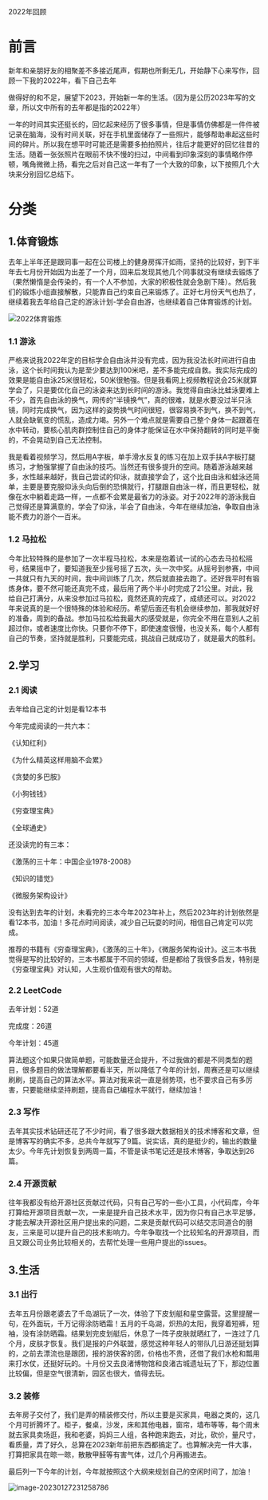 2022年回顾



# 前言

新年和亲朋好友的相聚差不多接近尾声，假期也所剩无几，开始静下心来写作，回顾一下我的2022年，看下自己去年

做得好的和不足，展望下2023，开始新一年的生活。（因为是公历2023年写的文章，所以文中所有的去年都是指的2022年）

一年的时间其实还挺长的，回忆起来经历了很多事情，但是事情仿佛都是一件件被记录在脑海，没有时间关联，好在手机里面储存了一些照片，能够帮助串起这些时间的碎片。所以我在想平时可能还是需要多拍拍照片，往后才能更好的回忆往昔的生活。随着一张张照片在眼前不快不慢的扫过，中间看到印象深刻的事情略作停顿，嘴角微微上扬，看完之后对自己这一年有了一个大致的印象，以下按照几个大块来分别回忆总结下。



# 分类

## 1.体育锻炼

去年上半年还是跟同事一起在公司楼上的健身房挥汗如雨，坚持的比较好，到下半年去七月份开始因为出差了一个月，回来后发现其他几个同事就没有继续去锻炼了（果然懒惰是会传染的，有一个人不参加，大家的积极性就会急剧下降）。然后我们的锻炼小组直接解散，只能靠自己约束自己来锻炼了。正好七月份天气也热了，继续着我去年给自己定的游泳计划-学会自由游，也继续着自己体育锻炼的计划。



![2022体育锻炼](https://wxwwt-oss.oss-cn-hangzhou.aliyuncs.com/imgRepo/2022%E4%BD%93%E8%82%B2%E9%94%BB%E7%82%BC.jpg)

### 1.1 游泳

严格来说我2022年定的目标学会自由泳并没有完成，因为我没法长时间进行自由泳，这个长时间我认为是至少要达到100米吧，差不多能完成自救。我实际完成的效果是能自由泳25米很轻松，50米很勉强。但是我看网上视频教程说会25米就算学会了，只是要优化自己的泳姿来达到长时间的游泳。我觉得自由泳比蛙泳要难上不少，首先自由泳的换气，网传的“半镜换气”，真的很难，就是水要没过半只泳镜，同时完成换气，因为这样的姿势换气时间很短，很容易换不到气，换不到气，人就会缺氧变的慌乱，造成力竭。另外一个难点就是需要自己整个身体一起跟着在水中转动，要核心肌肉群控制住自己的身体才能保证在水中保持翻转的同时是平衡的，不会晃动到自己无法控制。

我是看着视频学习，然后用A字板，单手滑水反复的练习在加上双手扶A字板打腿练习，才勉强掌握了自由泳的技巧。当然还有很多提升的空间。随着游泳越来越多，水性越来越好，我自己尝试的仰泳，就直接学会了，这个比自由泳和蛙泳还简单，主要是要克服仰泳头向后倒的恐惧就行，打腿跟自由泳一样，而且更轻松，就像在水中躺着走路一样，一点都不会累是最省力的泳姿。对于2022年的游泳我自己觉得还是算满意的，学会了仰泳，半会了自由泳，今年在继续加油，争取自由泳能不费力的游个一百米。

### 1.2 马拉松

今年比较特殊的是参加了一次半程马拉松，本来是抱着试一试的心态去马拉松摇号，结果摇中了，要知道我至少摇号摇了五次，头一次中奖。从摇号到参赛，中间一共就只有九天的时间，我中间训练了几次，然后就直接去跑了。还好我平时有锻炼身体，要不然可能还真完不成，最后用了两个半小时完成了21公里。对此，我给自己打满分，从来没参加过马拉松，竟然还真的完成了，成绩还可以。对2022年来说真的是一个很特殊的体验和经历。希望后面还有机会继续参加，那我就好好的准备，周到的备战。参加马拉松给我最大的感受就是，你完全不用在意别人之前超过你，或者速度比你快。只要你不停下，即使速度很慢，也没关系，每个人都有自己的节奏，坚持就是胜利，只要能完成，挑战自己就成功了，就是最大的胜利。

## 2.学习

### 2.1 阅读

去年给自己定的计划是看12本书

今年完成阅读的一共六本：

《认知红利》

《为什么精英这样用脑不会累》

《贪婪的多巴胺》

《小狗钱钱》

《穷查理宝典》

《全球通史》

还没读完的有三本：

《激荡的三十年：中国企业1978-2008》

《知识的错觉》

《微服务架构设计》

没有达到去年的计划，未看完的三本今年2023年补上，然后2023年的计划依然是看12本书，加油！多花点时间阅读，减少自己玩耍的时间，相信自己肯定可以完成。

推荐的书籍有《穷查理宝典》，《激荡的三十年》，《微服务架构设计》。这三本书我觉得是写的比较好的，三本书都属于不同的领域，但是都给了我很多启发，特别是《穷查理宝典》对认知，人生观价值观有很大的帮助。

### 2.2 LeetCode

去年计划：52道

完成度：26道

今年计划：45道

算法题这个如果只做简单题，可能数量还会提升，不过我做的都是不同类型的题目，很多题目的做法理解都要看半天，所以降低了今年的计划，周赛还是可以继续刷刷，提高自己的算法水平。算法对我来说一直是弱势项，也不要求自己有多厉害，只要能继续坚持刷题，提高自己编程水平就行，继续加油！

### 2.3 写作

去年其实技术钻研还花了不少时间，看了很多跟大数据相关的技术博客和文章，但是博客写的确实不多，总共今年就写了9篇。说实话，真的是挺少的，输出的数量太少。今年先计划恢复到两周一篇，不管是读书笔记还是技术博客，争取达到26篇。

### 2.4 开源贡献

往年我都没有给开源社区贡献过代码，只有自己写的一些小工具，小代码库，今年打算给开源项目贡献一次，一来是提升自己技术水平，因为你只有自己水平足够，才能去解决开源社区用户提出来的问题，二来是贡献代码可以结交志同道合的朋友，三来是可以提升自己的技术影响力。今年争取找一个比较知名的开源项目，而且又跟公司业务比较相关的，去帮忙处理一些用户提出的issues。

## 3.生活

### 3.1 出行

去年五月份跟老婆去了千岛湖玩了一次，体验了下皮划艇和星空露营。这里提醒一句，在外面玩，千万记得涂防晒霜！五月的千岛湖，炽热的太阳，我穿着短裤，短袖，没有涂防晒霜。结果划完皮划艇后，休息了一阵子皮肤就晒红了，一连过了几个月，皮肤才恢复。我们是报的户外联盟，感觉这种年轻人的带队几日游还挺划算的，之前去漂流也是跟团，报的游侠客的团，价格也不贵，还借了我们水枪和瓢用来打水仗，还挺好玩的。十月份又去良渚博物馆和良渚古城遗址玩了下，那边位置比较偏，但是空气很清新，园区也很大，值得去玩。

### 3.2 装修

去年房子交付了，我们是弄的精装修交付，所以主要是买家具，电器之类的，这几个月可折腾坏了。柜子，餐桌，沙发，床和其他电器，窗帘，墙布等等，每个周末就去家具卖场逛，我和老婆，妈妈三人组，各种跑来跑去，对比，砍价，量尺寸，看质量，弄了好久，总算在2023新年前把东西都搞定了。也算解决完一件大事，打算把家具在晾一晾，散散甲醛等有害气体，过几个月再搬进去。



最后列一下今年的计划，今年就按照这个大纲来规划自己的空闲时间了，加油！

![image-20230127231258786](https://wxwwt-oss.oss-cn-hangzhou.aliyuncs.com/imgRepo/image-20230127231258786.png)